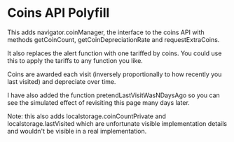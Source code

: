 # Coins API Polyfill

This adds navigator.coinManager, the interface to the coins API with methods getCoinCount, getCoinDepreciationRate and requestExtraCoins. 

It also replaces the alert function with one tariffed by coins. You could use this to apply the tariffs to any function you like.

Coins are awarded each visit (inversely proportionally to how recently you last visited) and depreciate over time.

I have also added the function pretendLastVisitWasNDaysAgo so you can see the simulated effect of revisiting this page many days later.

Note: this also adds localstorage.coinCountPrivate and localstorage.lastVisited which are unfortunate visible implementation details and wouldn't be visible in a real implementation.
